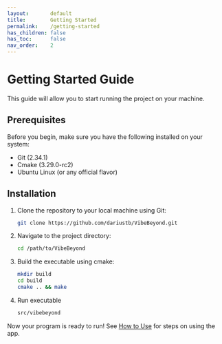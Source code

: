 ```yaml
---
layout:       default
title:        Getting Started
permalink:    /getting-started
has_children: false
has_toc:      false
nav_order:    2
---
```


# Getting Started Guide
This guide will allow you to start running the project on your machine.

## Prerequisites
Before you begin, make sure you have the following installed on your system:
- Git (2.34.1)
- Cmake (3.29.0-rc2)
- Ubuntu Linux (or any official flavor)

## Installation
1. Clone the repository to your local machine using Git:
    ```sh
    git clone https://github.com/dariustb/VibeBeyond.git
    ```
2. Navigate to the project directory:
    ```sh
    cd /path/to/VibeBeyond
    ```
3. Build the executable using cmake:
    ```sh
    mkdir build
    cd build
    cmake .. && make
    ```
4. Run executable
    ```sh
    src/vibebeyond
    ```
Now your program is ready to run! See [How to Use](03_how-to-use.md) for steps on using the app.
